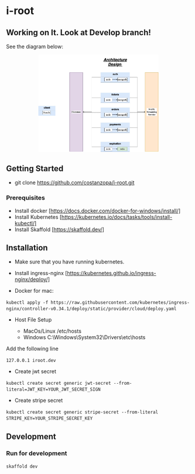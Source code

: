 # i-root

## Working on It. Look at Develop branch!

See the diagram below:

<!-- Hack to center the image in GitHub -->
<p align="center">
  <img src="infra/arch/i-root-doc-Architecture Design.jpg" alt="Architecture diagram" width="65%"/>
</p>

## Getting Started

- git clone https://github.com/costanzopa/i-root.git

### Prerequisites

- Install docker [https://docs.docker.com/docker-for-windows/install/]
- Install Kubernetes [https://kubernetes.io/docs/tasks/tools/install-kubectl/]
- Install Skaffold [https://skaffold.dev/]

## Installation

- Make sure that you have running kubernetes.
- Install ingress-nginx [https://kubernetes.github.io/ingress-nginx/deploy/]

- Docker for mac:

`kubectl apply -f https://raw.githubusercontent.com/kubernetes/ingress-nginx/controller-v0.34.1/deploy/static/provider/cloud/deploy.yaml`

- Host File Setup

  - MacOs/Linux /etc/hosts
  - Windows C:\Windows\System32\Drivers\etc\hosts

Add the following line

`127.0.0.1 iroot.dev`

- Create jwt secret

`kubectl create secret generic jwt-secret --from-literal=JWT_KEY=YOUR_JWT_SECRET_SIGN`

- Create stripe secret

`kubectl create secret generic stripe-secret --from-literal STRIPE_KEY=YOUR_STRIPE_SECRET_KEY`

## Development

### Run for development

`skaffold dev`

